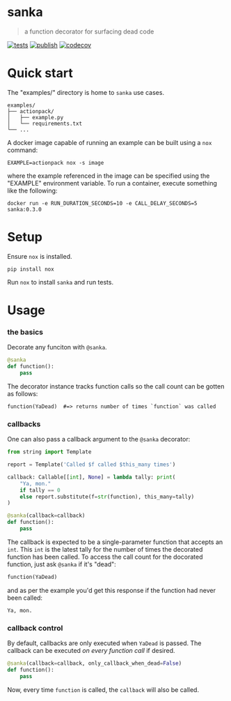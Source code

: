 # sanka
> a function decorator for surfacing dead code

[![tests](https://github.com/withtwoemms/sanka/workflows/tests/badge.svg)](https://github.com/withtwoemms/sanka/actions?query=workflow%3Atests)
[![publish](https://github.com/withtwoemms/sanka/workflows/publish/badge.svg)](https://github.com/withtwoemms/sanka/actions?query=workflow%3Apublish)
[![codecov](https://codecov.io/gh/withtwoemms/sanka/branch/main/graph/badge.svg?token=95KK3WG5QW)](https://codecov.io/gh/withtwoemms/sanka)

# Quick start

The "examples/" directory is home to `sanka` use cases.
```
examples/
├── actionpack/
│   ├── example.py
│   └── requirements.txt
└── ...
```
A docker image capable of running an example can be built using a `nox` command:
```
EXAMPLE=actionpack nox -s image
```
where the example referenced in the image can be specified using the "EXAMPLE" environment variable.
To run a container, execute something like the following:
```
docker run -e RUN_DURATION_SECONDS=10 -e CALL_DELAY_SECONDS=5 sanka:0.3.0
```

# Setup

Ensure `nox` is installed.
```
pip install nox
```
Run `nox` to install `sanka` and run tests.

# Usage

### the basics

Decorate any funciton with `@sanka`.
```python
@sanka
def function():
    pass
```
The decorator instance tracks function calls so the call count can be gotten as follows:
```
function(YaDead)  #=> returns number of times `function` was called
```

### callbacks

One can also pass a callback argument to the `@sanka` decorator:
```python
from string import Template

report = Template('Called $f called $this_many times')

callback: Callable[[int], None] = lambda tally: print(
    "Ya, mon."
    if tally == 0
    else report.substitute(f=str(function), this_many=tally)
)

@sanka(callback=callback)
def function():
    pass
```
The callback is expected to be a single-parameter function that accepts an `int`.
This `int` is the latest tally for the number of times the decorated function has been called.
To access the call count for the docorated function, just ask `@sanka` if it's "dead":
```python
function(YaDead)
```
and as per the example you'd get this response if the function had never been called:
```
Ya, mon.
```

### callback control

By default, callbacks are only executed when `YaDead` is passed.
The callback can be executed _on every function call_ if desired.
```python
@sanka(callback=callback, only_callback_when_dead=False)
def function():
    pass
```
Now, every time `function` is called, the `callback` will also be called.

